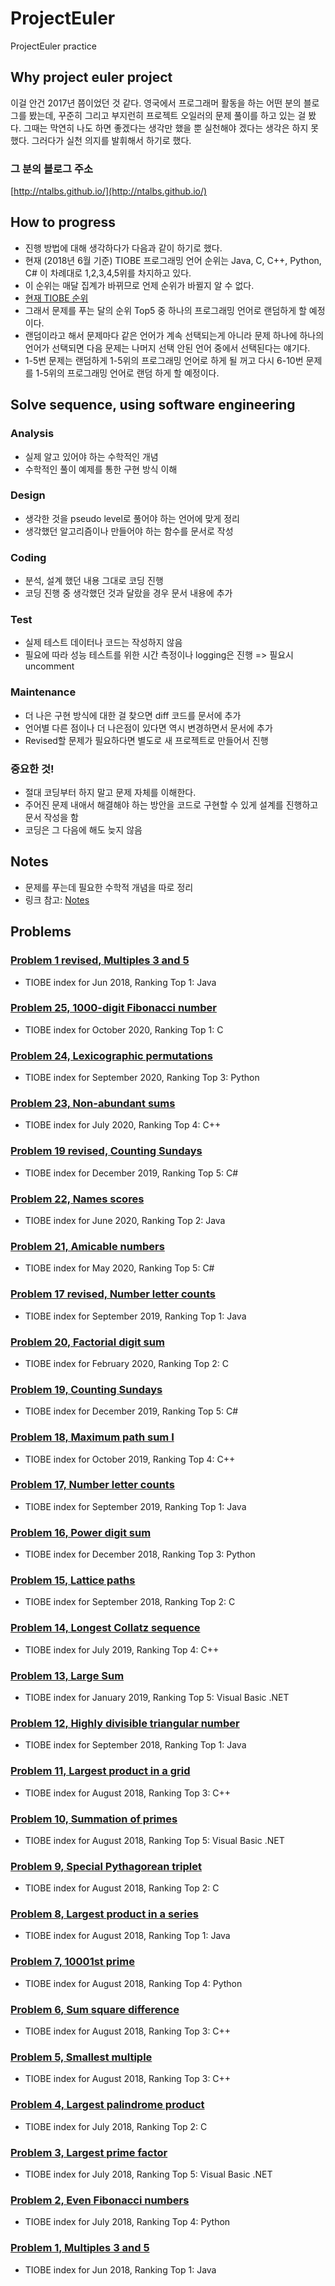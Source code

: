 # ProjectEuler

ProjectEuler practice

## Why project euler project

이걸 안건 2017년 쯤이었던 것 같다.
영국에서 프로그래머 활동을 하는 어떤 분의 블로그를 봤는데, 꾸준히 그리고 부지런히 프로젝트 오일러의 문제 풀이를 하고 있는 걸 봤다. 그때는 막연히 나도 하면 좋겠다는 생각만 했을 뿐 실천해야 겠다는 생각은 하지 못했다. 그러다가 실천 의지를 발휘해서 하기로 했다.

### 그 분의 블로그 주소

[http://ntalbs.github.io/](http://ntalbs.github.io/)

## How to progress

- 진행 방법에 대해 생각하다가 다음과 같이 하기로 했다.
- 현재 (2018년 6월 기준) TIOBE 프로그래밍 언어 순위는 Java, C, C++, Python, C# 이 차례대로 1,2,3,4,5위를 차지하고 있다.
- 이 순위는 매달 집계가 바뀌므로 언제 순위가 바뀔지 알 수 없다.
- [현재 TIOBE 순위](https://www.tiobe.com/tiobe-index/)
- 그래서 문제를 푸는 달의 순위 Top5 중 하나의 프로그래밍 언어로 랜덤하게 할 예정이다.
- 랜덤이라고 해서 문제마다 같은 언어가 계속 선택되는게 아니라 문제 하나에 하나의 언어가 선택되면 다음 문제는 나머지 선택 안된 언어 중에서 선택된다는 얘기다.
- 1-5번 문제는 랜덤하게 1-5위의 프로그래밍 언어로 하게 될 꺼고 다시 6-10번 문제를 1-5위의 프로그래밍 언어로 랜덤 하게 할 예정이다.

## Solve sequence, using software engineering

### Analysis

- 실제 알고 있어야 하는 수학적인 개념
- 수학적인 풀이 예제를 통한 구현 방식 이해

### Design

- 생각한 것을 pseudo level로 풀어야 하는 언어에 맞게 정리
- 생각했던 알고리즘이나 만들어야 하는 함수를 문서로 작성

### Coding

- 분석, 설계 했던 내용 그대로 코딩 진행
- 코딩 진행 중 생각했던 것과 달랐을 경우 문서 내용에 추가

### Test

- 실제 테스트 데이터나 코드는 작성하지 않음
- 필요에 따라 성능 테스트를 위한 시간 측정이나 logging은 진행 => 필요시 uncomment

### Maintenance

- 더 나은 구현 방식에 대한 걸 찾으면 diff 코드를 문서에 추가
- 언어별 다른 점이나 더 나은점이 있다면 역시 변경하면서 문서에 추가
- Revised할 문제가 필요하다면 별도로 새 프로젝트로 만들어서 진행

### 중요한 것!

- 절대 코딩부터 하지 말고 문제 자체를 이해한다.
- 주어진 문제 내애서 해결해야 하는 방안을 코드로 구현할 수 있게 설계를 진행하고 문서 작성을 함
- 코딩은 그 다음에 해도 늦지 않음

## Notes

- 문제를 푸는데 필요한 수학적 개념을 따로 정리
- 링크 참고: [Notes](/Notes.md)

## Problems

### [Problem 1 revised, Multiples 3 and 5](https://github.com/jongfeel/ProjectEuler/tree/master/Problems/Problem1_revised)

- TIOBE index for Jun 2018, Ranking Top 1: Java

### [Problem 25, 1000-digit Fibonacci number](https://github.com/jongfeel/ProjectEuler/tree/master/Problems/Problem25)

- TIOBE index for October 2020, Ranking Top 1: C

### [Problem 24, Lexicographic permutations](https://github.com/jongfeel/ProjectEuler/tree/master/Problems/Problem24)

- TIOBE index for September 2020, Ranking Top 3: Python

### [Problem 23, Non-abundant sums](https://github.com/jongfeel/ProjectEuler/tree/master/Problems/Problem23)

- TIOBE index for July 2020, Ranking Top 4: C++

### [Problem 19 revised, Counting Sundays](https://github.com/jongfeel/ProjectEuler/tree/master/Problems/Problem19_revised)

- TIOBE index for December 2019, Ranking Top 5: C#

### [Problem 22, Names scores](https://github.com/jongfeel/ProjectEuler/tree/master/Problems/Problem22)

- TIOBE index for June 2020, Ranking Top 2: Java

### [Problem 21, Amicable numbers](https://github.com/jongfeel/ProjectEuler/tree/master/Problems/Problem21)

- TIOBE index for May 2020, Ranking Top 5: C#

### [Problem 17 revised, Number letter counts](https://github.com/jongfeel/ProjectEuler/tree/master/Problems/Problem17_revised)

- TIOBE index for September 2019, Ranking Top 1: Java

### [Problem 20, Factorial digit sum](https://github.com/jongfeel/ProjectEuler/tree/master/Problems/Problem20)

- TIOBE index for February 2020, Ranking Top 2: C

### [Problem 19, Counting Sundays](https://github.com/jongfeel/ProjectEuler/tree/master/Problems/Problem19)

- TIOBE index for December 2019, Ranking Top 5: C#

### [Problem 18, Maximum path sum I](https://github.com/jongfeel/ProjectEuler/tree/master/Problems/Problem18)

- TIOBE index for October 2019, Ranking Top 4: C++

### [Problem 17, Number letter counts](https://github.com/jongfeel/ProjectEuler/tree/master/Problems/Problem17)

- TIOBE index for September 2019, Ranking Top 1: Java

### [Problem 16, Power digit sum](https://github.com/jongfeel/ProjectEuler/tree/master/Problems/Problem16)

- TIOBE index for December 2018, Ranking Top 3: Python

### [Problem 15, Lattice paths](https://github.com/jongfeel/ProjectEuler/tree/master/Problems/Problem15)

- TIOBE index for September 2018, Ranking Top 2: C

### [Problem 14, Longest Collatz sequence](https://github.com/jongfeel/ProjectEuler/tree/master/Problems/Problem14)

- TIOBE index for July 2019, Ranking Top 4: C++

### [Problem 13, Large Sum](https://github.com/jongfeel/ProjectEuler/tree/master/Problems/Problem13)

- TIOBE index for January 2019, Ranking Top 5: Visual Basic .NET

### [Problem 12, Highly divisible triangular number](https://github.com/jongfeel/ProjectEuler/tree/master/Problems/Problem12)

- TIOBE index for September 2018, Ranking Top 1: Java

### [Problem 11, Largest product in a grid](https://github.com/jongfeel/ProjectEuler/tree/master/Problems/Problem11)

- TIOBE index for August 2018, Ranking Top 3: C++

### [Problem 10, Summation of primes](https://github.com/jongfeel/ProjectEuler/tree/master/Problems/Problem10)

- TIOBE index for August 2018, Ranking Top 5: Visual Basic .NET

### [Problem 9, Special Pythagorean triplet](https://github.com/jongfeel/ProjectEuler/tree/master/Problems/Problem9)

- TIOBE index for August 2018, Ranking Top 2: C

### [Problem 8, Largest product in a series](https://github.com/jongfeel/ProjectEuler/tree/master/Problems/Problem8)

- TIOBE index for August 2018, Ranking Top 1: Java

### [Problem 7, 10001st prime](https://github.com/jongfeel/ProjectEuler/tree/master/Problems/Problem7)

- TIOBE index for August 2018, Ranking Top 4: Python

### [Problem 6, Sum square difference](https://github.com/jongfeel/ProjectEuler/tree/master/Problems/Problem6)

- TIOBE index for August 2018, Ranking Top 3: C++

### [Problem 5, Smallest multiple](https://github.com/jongfeel/ProjectEuler/tree/master/Problems/Problem5)

- TIOBE index for August 2018, Ranking Top 3: C++

### [Problem 4, Largest palindrome product](https://github.com/jongfeel/ProjectEuler/tree/master/Problems/Problem4)

- TIOBE index for July 2018, Ranking Top 2: C

### [Problem 3, Largest prime factor](https://github.com/jongfeel/ProjectEuler/tree/master/Problems/Problem3)

- TIOBE index for July 2018, Ranking Top 5: Visual Basic .NET

### [Problem 2, Even Fibonacci numbers](https://github.com/jongfeel/ProjectEuler/tree/master/Problems/Problem2)

- TIOBE index for July 2018, Ranking Top 4: Python

### [Problem 1, Multiples 3 and 5](https://github.com/jongfeel/ProjectEuler/tree/master/Problems/Problem1)

- TIOBE index for Jun 2018, Ranking Top 1: Java
